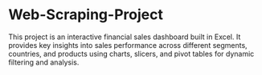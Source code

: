 # Web-Scraping-Project
This project is an interactive financial sales dashboard built in Excel. It provides key insights into sales performance across different segments, countries, and products using charts, slicers, and pivot tables for dynamic filtering and analysis.
